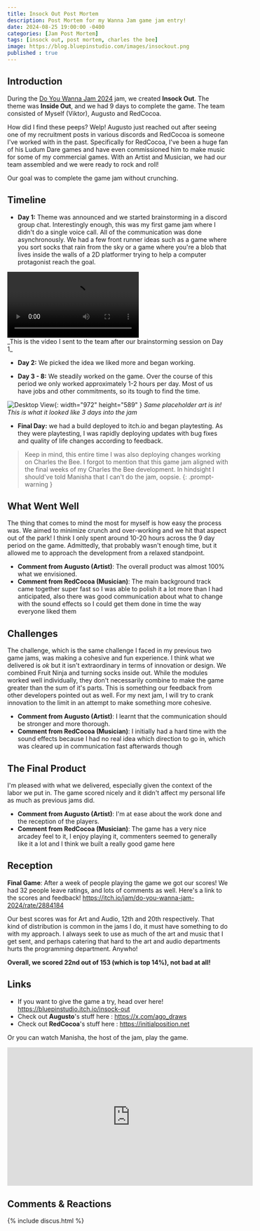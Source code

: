 ```yaml
---
title: Insock Out Post Mortem
description: Post Mortem for my Wanna Jam game jam entry!
date: 2024-08-25 19:00:00 -0400
categories: [Jam Post Mortem]
tags: [insock out, post mortem, charles the bee]
image: https://blog.bluepinstudio.com/images/insockout.png
published : true
---
```


## Introduction

During the [Do You Wanna Jam 2024](https://itch.io/jam/do-you-wanna-jam-2024) jam, we created **Insock Out**. The theme was **Inside Out**, and we had 9 days to complete the game. The team consisted of Myself (Viktor), Augusto and RedCocoa.

How did I find these peeps? Welp! Augusto just reached out after seeing one of my recruitment posts in various discords and RedCocoa is someone I've worked with in the past. Specifically for RedCocoa, I've been a huge fan of his Ludum Dare games and have even commissioned him to make music for some of my commercial games. With an Artist and Musician, we had our team assembled and we were ready to rock and roll!

Our goal was to complete the game jam without crunching.

## Timeline

- **Day 1:** Theme was announced and we started brainstorming in a discord group chat. Interestingly enough, this was my first game jam where I didn't do a single voice call. All of the communication was done asynchronously. We had a few front runner ideas such as a game where you sort socks that rain from the sky or a game where you're a blob that lives inside the walls of a 2D platformer trying to help a computer protagonist reach the goal.

<div style="max-width: 100%; height: auto;">
  <video style="max-width: 100%; height: auto;" controls>
    <source src="{{ 'https://blog.bluepinstudio.com/images/insock1.mp4' | relative_url }}" type="video/mp4">
    Your browser does not support the video tag.
  </video>
</div>
_This is the video I sent to the team after our brainstorming session on Day 1_

- **Day 2:** We picked the idea we liked more and began working.

- **Day 3 - 8:** We steadily worked on the game. Over the course of this period we only worked approximately 1-2 hours per day. Most of us have jobs and other commitments, so its tough to find the time.

![Desktop View](https://blog.bluepinstudio.com/images/insock2.png){: width="972" height="589" }
_Same placeholder art is in! This is what it looked like 3 days into the jam_

- **Final Day:** we had a build deployed to itch.io and began playtesting. As they were playtesting, I was rapidly deploying updates with bug fixes and quality of life changes according to feedback.

> Keep in mind, this entire time I was also deploying changes working on Charles the Bee. I forgot to mention that this game jam aligned with the final weeks of my Charles the Bee development. In hindsight I should've told Manisha that I can't do the jam, oopsie.
{: .prompt-warning } 


## What Went Well

The thing that comes to mind the most for myself is how easy the process was. We aimed to minimize crunch and over-working and we hit that aspect out of the park! I think I only spent around 10-20 hours across the 9 day period on the game. Admittedly, that probably wasn't enough time, but it allowed me to approach the development from a relaxed standpoint.

- **Comment from Augusto (Artist)**: The overall product was almost 100% what we envisioned.
- **Comment from RedCocoa (Musician)**: The main background track came together super fast so I was able to polish it a lot more than I had anticipated, also there was good communication about what to change with the sound effects so I could get them done in time the way everyone liked them


## Challenges

The challenge, which is the same challenge I faced in my previous two game jams, was making a cohesive and fun experience. I think what we delivered is _ok_ but it isn't extraordinary in terms of innovation or design. We combined Fruit Ninja and turning socks inside out. While the modules worked well individually, they don't necessarily combine to make the game greater than the sum of it's parts. This is something our feedback from other developers pointed out as well. For my next jam, I will try to crank innovation to the limit in an attempt to make something more cohesive.

- **Comment from Augusto (Artist)**: I learnt that the communication should be stronger and more thorough.
- **Comment from RedCocoa (Musician)**: I initially had a hard time with the sound effects because I had no real idea which direction to go in, which was cleared up in communication fast afterwards though


## The Final Product

I'm pleased with what we delivered, especially given the context of the labor we put in. The game scored nicely and it didn't affect my personal life as much as previous jams did.

- **Comment from Augusto (Artist)**: I'm at ease about the work done and the reception of the players.
- **Comment from RedCocoa (Musician)**: The game has a very nice arcadey feel to it, I enjoy playing it, commenters seemed to generally like it a lot and I think we built a really good game here



## Reception

**Final Game**: After a week of people playing the game we got our scores! We had 32 people leave ratings, and lots of comments as well. Here's a link to the scores and feedback! <https://itch.io/jam/do-you-wanna-jam-2024/rate/2884184>

Our best scores was for Art and Audio, 12th and 20th respectively. That kind of distribution is common in the jams I do, it must have something to do with my approach. I always seek to use as much of the art and music that I get sent, and perhaps catering that hard to the art and audio departments hurts the programming department. Anywho! 

**Overall, we scored 22nd out of 153 (which is top 14%), not bad at all!**


## Links

- If you want to give the game a try, head over here! <https://bluepinstudio.itch.io/insock-out>
- Check out **Augusto**'s stuff here : <https://x.com/ago_draws>
- Check out **RedCocoa**'s stuff here : <https://initialposition.net>

Or you can watch Manisha, the host of the jam, play the game.
<iframe width="560" height="315" src="https://www.youtube.com/embed/LhJH53CKRV4?si=wd0bU1BrjLSCOnfV&amp;start=17522" title="YouTube video player" frameborder="0" allow="accelerometer; autoplay; clipboard-write; encrypted-media; gyroscope; picture-in-picture; web-share" referrerpolicy="strict-origin-when-cross-origin" allowfullscreen></iframe>

## Comments & Reactions

{% include discus.html %}